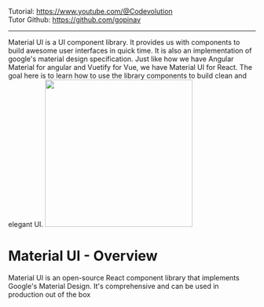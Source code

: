 Tutorial: https://www.youtube.com/@Codevolution <br>
Tutor Github: https://github.com/gopinav
<hr>
Material UI is a UI component library. It provides us with components to build awesome user interfaces in quick time. It is also an implementation of google's material design specification. Just like how we have Angular Material for angular and Vuetify for Vue, we have Material UI for React. The goal here is to learn how to use the library components to build clean and elegant UI.

<img src = "https://mui.com/static/logo.png" style="width: 300px">

<h1>Material UI - Overview</h1>
Material UI is an open-source React component library that implements Google's Material Design. It's comprehensive and can be used in production out of the box


